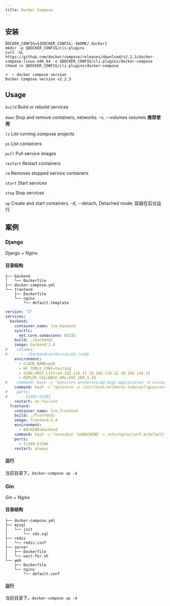```yaml
---
title: Docker Compose
---
```


## 安装

```shell
DOCKER_CONFIG=${DOCKER_CONFIG:-$HOME/.docker}
mkdir -p $DOCKER_CONFIG/cli-plugins
curl -SL https://github.com/docker/compose/releases/download/v2.2.3/docker-compose-linux-x86_64 -o $DOCKER_CONFIG/cli-plugins/docker-compose
chmod +x $DOCKER_CONFIG/cli-plugins/docker-compose
```

```shell
➜  ~ docker compose version
Docker Compose version v2.2.3
```

## Usage

`build` Build or rebuild services

`down` Stop and remove containers, networks. -v, --volumes volumes **推荐使用**

`ls` List running compose projects

`ps` List containers
  
`pull` Pull service images
  
`restart` Restart containers

`rm` Removes stopped service containers
  
`start` Start services
  
`stop` Stop services
  
`up` Create and start containers. -d, --detach, Detached mode: 容器在后台运行

## 案例

### Django

Django + Nginx

#### 目录结构

```shell
├── backend
│   └── Dockerfile
├── docker-compose.yml
└── frontend
    ├── Dockerfile
    └── nginx
        └── default.template
```

```yaml
version: "3"
services:
  backend:
    container_name: lcm_backend
    sysctls:
      net.core.somaxconn: 65535
    build: ./backend/
    image: backend:1.4
#    volumes:
#      - ./backend/archerosLcm2:/code
    environment:
      - CLOUD_NAME=pdd
      - HY_TOOLS_CONF=testing
      - SCAN_HOST_LIST=10.192.116.11 10.192.116.12 10.192.116.13
      - DEPLOY_CALLBACK_URL=192.168.1.10
#    command: bash -c "gunicorn archerosLcm2.asgi:application -k uvicorn.workers.UvicornWorker --capture-output -b 0.0.0.0:51381 && celery multi start w1 -A archerosLcm2 -P solo --time-limit=300 --concurrency=1 -l info --logfile=/tmp/celery.log"
    command: bash -c "gunicorn -c /usr/local/archeros-lcm/conf/gunicorn.conf.py & celery -A archerosLcm2 worker -P solo --time-limit=300 --concurrency=1 -l info --logfile=/tmp/celery.log"
#    ports:
#      - 51381:51381
    restart: on-failure
  frontend:
    container_name: lcm_frontend
    build: ./frontend/
    image: frontend:1.4
    environment:
      - BACKEND=backend
    command: bash -c "envsubst '$$BACKEND' < /etc/nginx/conf.d/default.template > /etc/nginx/conf.d/default.conf && exec nginx -g 'daemon off;'"
    ports:
      - 51380:51380
    restart: always
```

#### 运行

当前目录下，`docker-compose up -d`

### Gin

Gin + Nginx

#### 目录结构

```shell
├── docker-compose.yml
├── mysql
│   └── init
│       └── sdn.sql
├── redis
│   └── redis.conf
├── server
│   ├── Dockerfile
│   └── wait-for.sh
└── web
    ├── Dockerfile
    └── nginx
        └── default.conf
```

#### 运行

当前目录下，`docker-compose up -d`
